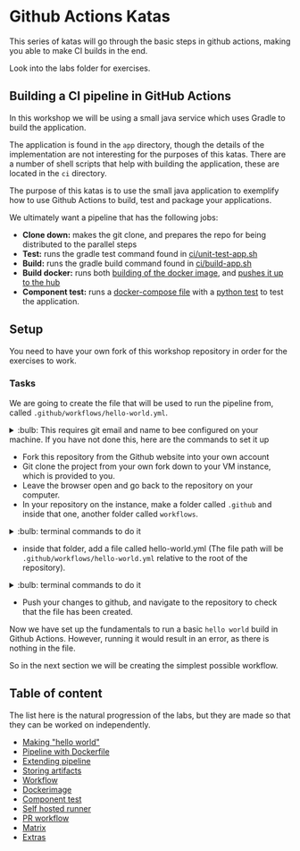 # Github Actions Katas

This series of katas will go through the basic steps in github actions, making you able to make CI builds in the end.

Look into the labs folder for exercises.

## Building a CI pipeline in GitHub Actions

In this workshop we will be using a small java service which uses Gradle to build the application.

The application is found in the `app` directory, though the details of the implementation are not interesting for the purposes of this katas.
There are a number of shell scripts that help with building the application, these are located in the `ci` directory.

The purpose of this katas is to use the small java application to exemplify how to use Github Actions to build, test and package your applications.

We ultimately want a pipeline that has the following jobs:

- **Clone down:** makes the git clone, and prepares the repo for being distributed to the parallel steps
- **Test:** runs the gradle test command found in [ci/unit-test-app.sh](ci/unit-test-app.sh)
- **Build:** runs the gradle build command found in [ci/build-app.sh](ci/build-app.sh)
- **Build docker:** runs both [building of the docker image](ci/build-docker.sh), and [pushes it up to the hub](ci/push-docker.sh)
- **Component test:** runs a [docker-compose file](component-test/docker-compose.yml) with a [python test](component-test/test_app.py) to test the application.

## Setup

You need to have your own fork of this workshop repository in order for the exercises to work.

### Tasks

We are going to create the file that will be used to run the pipeline from, called `.github/workflows/hello-world.yml`.

<details>
<summary>:bulb: This requires git email and name to bee configured on your machine. If you have not done this, here are the commands to set it up</summary>

You need to provide your email and name to git with the following commands.

``` bash 
git config --global user.email "you@example.com"
git config --global user.name "Your Name"
```

</details>

- Fork this repository from the Github website into your own account
- Git clone the project from your own fork down to your VM instance, which is provided to you.
- Leave the browser open and go back to the repository on your computer.
- In your repository on the instance, make a folder called `.github` and inside that one, another folder called `workflows`.

<details>
<summary>:bulb: terminal commands to do it</summary>
```bash
mkdir .github
cd .github
mkdir workflows
```
</details>

- inside that folder, add a file called hello-world.yml (The file path will be `.github/workflows/hello-world.yml` relative to the root of the repository). 

<details>
<summary>:bulb: terminal commands to do it</summary>
```bash
touch .github/workflows/hello-world.yml
```
</details>

- Push your changes to github, and navigate to the repository to check that the file has been created.

Now we have set up the fundamentals to run a basic `hello world` build in Github Actions. However, running it would result in an error, as there is nothing in the file.

So in the next section we will be creating the simplest possible workflow.

## Table of content

The list here is the natural progression of the labs, but they are made so that they can be worked on independently.

- [Making "hello world"](01-hello-world-pipeline.md)
- [Pipeline with Dockerfile](02-pipeline-with-dockerfile.md)
- [Extending pipeline](03-extend-pipeline.md)
- [Storing artifacts](04-storing-artifacts.md)
- [Workflow](05-workflow.md)
- [Dockerimage](06-docker-image.md)
- [Component test](07-component-test.md)
- [Self hosted runner](08-selfhosted-runner.md)
- [PR workflow](09-pr-workflow.md)
- [Matrix](10-matrix.md)
- [Extras](XX-extras.md)
